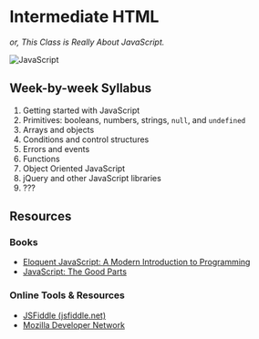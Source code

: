 # Intermediate HTML

*or, This Class is Really About JavaScript.*

![JavaScript](http://upload.wikimedia.org/wikipedia/commons/9/99/Unofficial_JavaScript_logo_2.svg)

## Week-by-week Syllabus

1. Getting started with JavaScript
1. Primitives: booleans, numbers, strings, `null`, and `undefined`
1. Arrays and objects
1. Conditions and control structures
1. Errors and events
1. Functions
1. Object Oriented JavaScript
1. jQuery and other JavaScript libraries
1. ???

## Resources

### Books

* [Eloquent JavaScript: A Modern Introduction to Programming](//eloquentjavascript.net)
* [JavaScript: The Good Parts](//www.amazon.com/exec/obidos/ASIN/0596517742/wrrrldwideweb)

### Online Tools & Resources

* [JSFiddle (jsfiddle.net)](//jsfiddle.net)
* [Mozilla Developer Network](//developer.mozilla.org/en-US/docs/Web/JavaScript)
